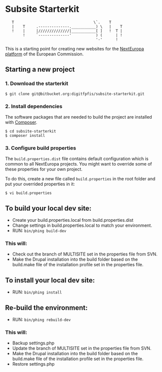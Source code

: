 # Subsite Starterkit

       T                                    \`.    T
       |    T     .--------------.___________) \   |    T
       !    |     |//////////////|___________[ ]   !  T |
            !     `--------------'           ) (      | !
                                             '-'      !

This is a starting point for creating new websites for the
[NextEuropa platform](https://blogs.ec.europa.eu/eu-digital/content/next-europa-it-platform)
of the European Commission.


## Starting a new project

### 1. Download the starterkit

```
$ git clone git@bitbucket.org:digitfpfis/subsite-starterkit.git
```

### 2. Install dependencies

The software packages that are needed to build the project are installed with
[Composer](https://getcomposer.org/).

```
$ cd subsite-starterkit
$ composer install
```

### 3. Configure build properties

The `build.properties.dist` file contains default configuration which is common
to all NextEuropa projects. You might want to override some of these properties
for your own project.

To do this, create a new file called `build.properties` in the root folder and
put your overrided properties in it:

```
$ vi build.properties
```


## To build your local dev site:

*   Create your build.properties.local from build.properties.dist
*   Change settings in build.properties.local to match your environment.
*   RUN: <code>bin/phing build-dev</code>

### This will:

*   Check out the branch of MULTISITE set in the properties file from SVN.
*   Make the Drupal installation into the build folder based on the build.make file of the installation profile set in the properties file.

## To install your local dev site:

*   RUN: <code>bin/phing install</code>

## Re-build the environment:

*   RUN: <code>bin/phing rebuild-dev</code>

### This will:

*   Backup settings.php
*   Update the branch of MULTISITE set in the properties file from SVN.
*   Make the Drupal installation into the build folder based on the build.make file of the installation profile set in the properties file.
*   Restore settings.php
